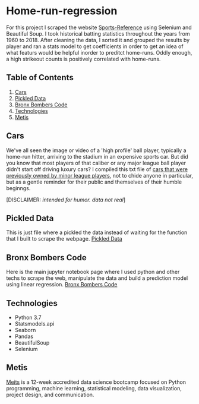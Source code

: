 # Home-run-regression

For this project I scraped the website [Sports-Reference](https://www.sports-reference.com) using Selenium and Beautiful Soup. I took historical batting statistics throughout the years from 1960 to 2018. After cleaning the data, I sorted it and grouped the results by player and ran a stats model to get coefficients in order to get an idea of what featurs would be helpful inorder to preditct home-runs. Oddly enough, a high strikeout counts is positively correlated with home-runs.



## Table of Contents
1. [Cars](https://github.com/Ezuniga13/Home-Run-regression#cars)
2. [Pickled Data](https://github.com/Ezuniga13/Home-Run-regression#pickled-data)
3. [Bronx Bombers Code](https://github.com/Ezuniga13/Home-Run-regression#bronx-bombers-code)
4. [Technologies](https://github.com/Ezuniga13/Home-Run-regression#technologies)
5. [Metis](https://github.com/Ezuniga13/Home-Run-regression#metis)

## Cars
We've all seen the image or video of a 'high profile' ball player, typically a home-run hitter, arriving to the stadium in an expensive sports car. But did you know that most players of that caliber or any major league ball player didn't start off driving luxury cars? I compiled this txt file of [cars that were previously owned by minor league players](https://github.com/Ezuniga13/Home-Run-regression/blob/main/minor-league-cars.txt), not to chide anyone in particular, but as a gentle reminder for their public and themselves of their humble beginngs. <br>

[DISCLAIMER: <em>intended for humor. data not real</em>] 

## Pickled Data
This is just file where a pickled the data instead of waiting for the function that I built to scrape the webpage. [Pickled Data](https://github.com/Ezuniga13/Home-Run-regression/blob/main/dummy.pkl)

## Bronx Bombers Code
Here is the main jupyter notebook page where I used python and other techs to scrape the web, manipulate the data and build a prediction model using linear regression. [Bronx Bombers Code](https://github.com/Ezuniga13/Home-Run-regression/blob/main/Bronx%20Bombers.ipynb)

## Technologies 
-   Python 3.7
-   Statsmodels.api
-   Seaborn
-   Pandas
-   BeautifulSoup
-   Selenium

## Metis
[Meits](https://www.thisismetis.com/) is a 12-week accredited data science bootcamp focused on Python programming, machine learning, statistical modeling, data visualization, project design, and communication.



